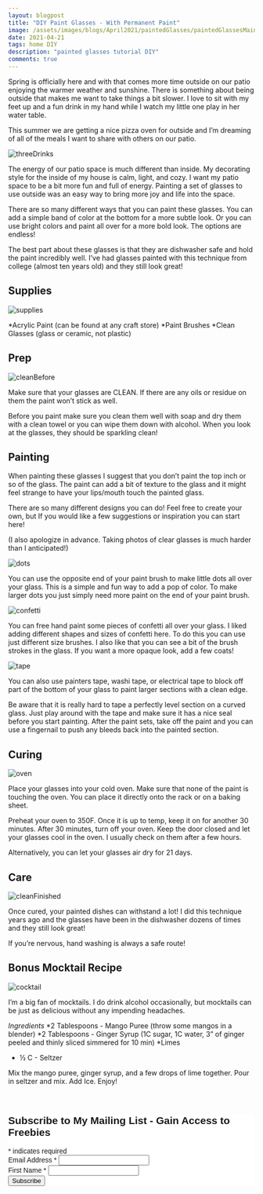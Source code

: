 ```yaml
---
layout: blogpost
title: "DIY Paint Glasses - With Permanent Paint"
image: /assets/images/blogs/April2021/paintedGlasses/paintedGlassesMain.jpg
date: 2021-04-21
tags: home DIY
description: "painted glasses tutorial DIY"
comments: true
---
```

Spring is officially here and with that comes more time outside on our patio enjoying the warmer weather and sunshine. There is something about being outside that makes me want to take things a bit slower. I love to sit with my feet up and a fun drink in my hand while I watch my little one play in her water table.

This summer we are getting a nice pizza oven for outside and I’m dreaming of all of the meals I want to share with others on our patio. 

![threeDrinks](/assets/images/blogs/April2021/paintedGlasses/threeDrinks.jpg)

The energy of our patio space is much different than inside. My decorating style for the inside of my house is calm, light, and cozy. I want my patio space to be a bit more fun and full of energy. Painting a set of glasses to use outside was an easy way to bring more joy and life into the space. 

There are so many different ways that you can paint these glasses. You can add a simple band of color at the bottom for a more subtle look. Or you can use bright colors and paint all over for a more bold look. The options are endless!

The best part about these glasses is that they are dishwasher safe and hold the paint incredibly well. I’ve had glasses painted with this technique from college (almost ten years old) and they still look great!

## Supplies

![supplies](/assets/images/blogs/April2021/paintedGlasses/supplies.jpg)

*Acrylic Paint (can be found at any craft store)
*Paint Brushes
*Clean Glasses (glass or ceramic, not plastic)

## Prep

![cleanBefore](/assets/images/blogs/April2021/paintedGlasses/cleanBefore.jpg)

Make sure that your glasses are CLEAN. If there are any oils or residue on them the paint won’t stick as well. 

Before you paint make sure you clean them well with soap and dry them with a clean towel or you can wipe them down with alcohol. When you look at the glasses, they should be sparkling clean!

## Painting

When painting these glasses I suggest that you don’t paint the top inch or so of the glass. The paint can add a bit of texture to the glass and it might feel strange to have your lips/mouth touch the painted glass.

There are so many different designs you can do! Feel free to create your own, but If you would like a few suggestions or inspiration you can start here!

(I also apologize in advance. Taking photos of clear glasses is much harder than I anticipated!)

![dots](/assets/images/blogs/April2021/paintedGlasses/dots.jpg)

You can use the opposite end of your paint brush to make little dots all over your glass. This is a simple and fun way to add a pop of color. To make larger dots you just simply need more paint on the end of your paint brush.

![confetti](/assets/images/blogs/April2021/paintedGlasses/confetti.jpg)

You can free hand paint some pieces of confetti all over your glass. I liked adding different shapes and sizes of confetti here. To do this you can use just different size brushes. I also like that you can see a bit of the brush strokes in the glass. If you want a more opaque look, add a few coats!

![tape](/assets/images/blogs/April2021/paintedGlasses/tape.jpg)

You can also use painters tape, washi tape, or electrical tape to block off part of the bottom of your glass to paint larger sections with a clean edge. 

Be aware that it is really hard to tape a perfectly level section on a curved glass. Just play around with the tape and make sure it has a nice seal before you start painting. After the paint sets, take off the paint and you can use a fingernail to push any bleeds back into the painted section.

## Curing

![oven](/assets/images/blogs/April2021/paintedGlasses/oven.jpg)

Place your glasses into your cold oven. Make sure that none of the paint is touching the oven. You can place it directly onto the rack or on a baking sheet.

Preheat your oven to 350F. Once it is up to temp, keep it on for another 30 minutes. After 30 minutes, turn off your oven. Keep the door closed and let your glasses cool in the oven. I usually check on them after a few hours.

Alternatively, you can let your glasses air dry for 21 days. 

## Care

![cleanFinished](/assets/images/blogs/April2021/paintedGlasses/cleanFinished.jpg)

Once cured, your painted dishes can withstand a lot! I did this technique years ago and the glasses have been in the dishwasher dozens of times and they still look great!

If you’re nervous, hand washing is always a safe route!

## Bonus Mocktail Recipe

![cocktail](/assets/images/blogs/April2021/paintedGlasses/cocktail.jpg)

I’m a big fan of mocktails. I do drink alcohol occasionally, but mocktails can be just as delicious without any impending headaches.

*Ingredients*
*2 Tablespoons - Mango Puree (throw some mangos in a blender)
*2 Tablespoons - Ginger Syrup (1C sugar, 1C water, 3” of ginger peeled and thinly sliced simmered for 10 min)
*Limes
* ½ C - Seltzer

Mix the mango puree, ginger syrup, and a few drops of lime together. Pour in seltzer and mix. Add Ice. Enjoy!




<br>

<!-- Begin Mailchimp Signup Form -->
<link href="//cdn-images.mailchimp.com/embedcode/classic-10_7.css" rel="stylesheet" type="text/css">
<style type="text/css">
    #mc_embed_signup{background:#fff; clear:left; font:14px Helvetica,Arial,sans-serif; }
    /* Add your own Mailchimp form style overrides in your site stylesheet or in this style block.
       We recommend moving this block and the preceding CSS link to the HEAD of your HTML file. */
</style>
<div id="mc_embed_signup">
<form action="https://Joyberrystudios.us1.list-manage.com/subscribe/post?u=eca5a397f2fb0d58dcb66315c&amp;id=99d28d5b5c" method="post" id="mc-embedded-subscribe-form" name="mc-embedded-subscribe-form" class="validate" target="_blank" novalidate>
    <div id="mc_embed_signup_scroll">
    <h2>Subscribe to My Mailing List - Gain Access to Freebies</h2>
<div class="indicates-required"><span class="asterisk">*</span> indicates required</div>
<div class="mc-field-group">
    <label for="mce-EMAIL">Email Address  <span class="asterisk">*</span>
</label>
    <input type="email" value="" name="EMAIL" class="required email" id="mce-EMAIL">
</div>
<div class="mc-field-group">
    <label for="mce-FNAME">First Name  <span class="asterisk">*</span>
</label>
    <input type="text" value="" name="FNAME" class="required" id="mce-FNAME">
</div>
    <div id="mce-responses" class="clear">
        <div class="response" id="mce-error-response" style="display:none"></div>
        <div class="response" id="mce-success-response" style="display:none"></div>
    </div>    <!-- real people should not fill this in and expect good things - do not remove this or risk form bot signups-->
    <div style="position: absolute; left: -5000px;" aria-hidden="true"><input type="text" name="b_eca5a397f2fb0d58dcb66315c_99d28d5b5c" tabindex="-1" value=""></div>
    <div class="clear"><input type="submit" value="Subscribe" name="subscribe" id="mc-embedded-subscribe" class="button"></div>
    </div>
</form>
</div>
<script type='text/javascript' src='//s3.amazonaws.com/downloads.mailchimp.com/js/mc-validate.js'></script><script type='text/javascript'>(function($) {window.fnames = new Array(); window.ftypes = new Array();fnames[0]='EMAIL';ftypes[0]='email';fnames[1]='FNAME';ftypes[1]='text';fnames[2]='LNAME';ftypes[2]='text';fnames[3]='ADDRESS';ftypes[3]='address';fnames[4]='PHONE';ftypes[4]='phone';fnames[5]='BIRTHDAY';ftypes[5]='birthday';fnames[6]='OPTIN';ftypes[6]='text';}(jQuery));var $mcj = jQuery.noConflict(true);</script>
<!--End mc_embed_signup-->

<br>
<br>
